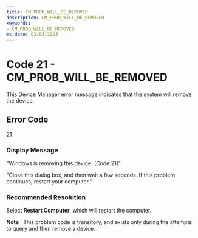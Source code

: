 ```yaml
---
title: CM_PROB_WILL_BE_REMOVED
description: CM_PROB_WILL_BE_REMOVED
keywords:
- CM_PROB_WILL_BE_REMOVED
ms.date: 03/03/2023
---
```


# Code 21 - CM_PROB_WILL_BE_REMOVED

This Device Manager error message indicates that the system will remove the device.

## Error Code

21

### Display Message

"Windows is removing this device. (Code 21)"

"Close this dialog box, and then wait a few seconds. If this problem continues, restart your computer."

### Recommended Resolution

Select **Restart Computer**, which will restart the computer.

**Note**   This problem code is transitory, and exists only during the attempts to query and then remove a device.
